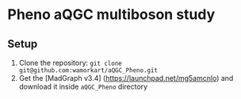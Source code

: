 # Pheno aQGC multiboson study

## Setup

1. Clone the repository:
```git clone git@github.com:wamorkart/aQGC_Pheno.git```
2. Get the [MadGraph v3.4] (https://launchpad.net/mg5amcnlo) and download it inside ```aQGC_Pheno``` directory